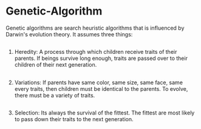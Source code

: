 # Genetic-Algorithm
Genetic algorithms are search heuristic algorithms that is influenced by Darwin's evolution theory. It assumes three things: 
##
1) Heredity: A process through which children receive traits of their parents. If beings survive long enough, traits are passed over to their children of their next generation.
##
2) Variations: If parents have same color, same size, same face, same every traits, then children must be identical to the parents. To evolve, there must be a variety of traits. 
##
3) Selection: Its always the survival of the fittest. The fittest are most likely to pass down their traits to the next generation. 
